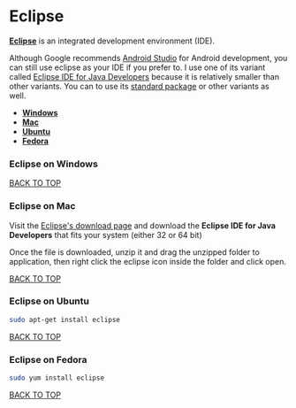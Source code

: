 Eclipse
=======
[**Eclipse**](http://www.eclipse.org) is an integrated development environment (IDE).

Although Google recommends [Android Studio](#android-studio) for Android development, you can still use eclipse as your IDE if you prefer to.  I use one of its variant called [Eclipse IDE for Java Developers](http://www.eclipse.org/downloads/packages/eclipse-ide-java-developers/lunasr2) because it is relatively smaller than other variants.  You can to use its [standard package](http://www.eclipse.org/downloads/packages/eclipse-standard-44/lunar) or other variants as well.

* [**Windows**](#eclipse-on-windows)
* [**Mac**](#eclipse-on-mac)
* [**Ubuntu**](#eclipse-on-ubuntu)
* [**Fedora**](#eclipse-on-fedora)

### Eclipse on Windows

[BACK TO TOP](https://github.com/ctrl-alt-del/devenv#integrated-development-environment-ide)



### Eclipse on Mac
Visit the [Eclipse's download page](http://www.eclipse.org/downloads) and download the **Eclipse IDE for Java Developers** that fits your system (either 32 or 64 bit)

Once the file is downloaded, unzip it and drag the unzipped folder to application, then right click the eclipse icon inside the folder and click open.

[BACK TO TOP](https://github.com/ctrl-alt-del/devenv#integrated-development-environment-ide)


### Eclipse on Ubuntu
```sh
sudo apt-get install eclipse
```
[BACK TO TOP](https://github.com/ctrl-alt-del/devenv#integrated-development-environment-ide)


### Eclipse on Fedora
```sh
sudo yum install eclipse
```
[BACK TO TOP](https://github.com/ctrl-alt-del/devenv#integrated-development-environment-ide)
